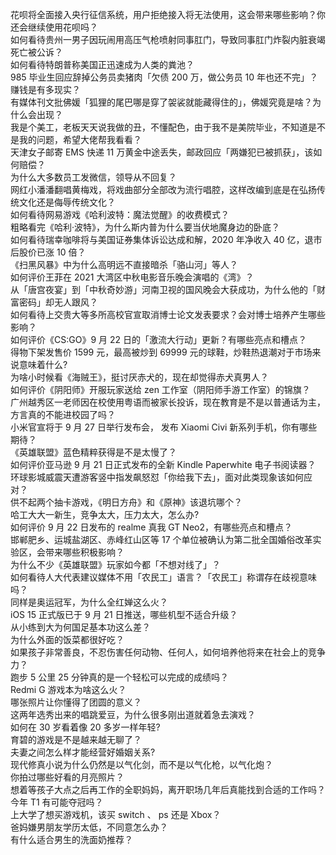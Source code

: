 花呗将全面接入央行征信系统，用户拒绝接入将无法使用，这会带来哪些影响？你还会继续使用花呗吗？  
如何看待贵州一男子因玩闹用高压气枪喷射同事肛门，导致同事肛门炸裂内脏衰竭死亡被公诉？  
如何看待特朗普称美国正迅速成为人类的粪池？  
985 毕业生回应辞掉公务员卖猪肉「欠债 200 万，做公务员 10 年也还不完」？赚钱是有多现实？  
有媒体刊文批佛媛「狐狸的尾巴哪是穿了袈裟就能藏得住的」，佛媛究竟是啥？为什么会出现？  
我是个美工，老板天天说我做的丑，不懂配色，由于我不是美院毕业，不知道是不是我的问题，希望大佬帮我看看？  
天津女子邮寄 EMS 快递 11 万黄金中途丢失，邮政回应「两嫌犯已被抓获」，该如何赔偿？  
为什么大多数员工发微信，领导从不回复？  
网红小潘潘翻唱黄梅戏，将戏曲部分全部改为流行唱腔，这样改编到底是在弘扬传统文化还是侮辱传统文化？  
如何看待网易游戏《哈利波特：魔法觉醒》的收费模式？  
粗略看完《哈利·波特》，为什么斯内普为什么要当伏地魔身边的卧底？  
如何看待瑞幸咖啡将与美国证券集体诉讼达成和解，2020 年净收入 40 亿，退市后股价已涨 10 倍？  
《扫黑风暴》中为什么高明远不直接暗杀「骆山河」等人？  
如何评价王菲在 2021 大湾区中秋电影音乐晚会演唱的《湾》？  
从「唐宫夜宴」到「中秋奇妙游」河南卫视的国风晚会大获成功，为什么他的「财富密码」却无人跟风？  
如何看待上交贵大等多所高校官宣取消博士论文发表要求？会对博士培养产生哪些影响？  
如何评价《CS:GO》9 月 22 日的「激流大行动」更新？有哪些亮点和槽点？  
得物下架发售价 1599 元，最高被炒到 69999 元的球鞋，炒鞋热退潮对于市场来说意味着什么?  
为啥小时候看《海贼王》，挺讨厌赤犬的，现在却觉得赤犬真男人？  
如何评价《阴阳师》开服玩家送给 zen 工作室（阴阳师手游工作室）的锦旗？  
广州越秀区一老师因在校使用粤语而被家长投诉，现在教育是不是以普通话为主，方言真的不能进校园了吗？  
小米官宣将于 9 月 27 日举行发布会， 发布 Xiaomi Civi 新系列手机，你有哪些期待？  
《英雄联盟》蓝色精粹获得是不是太慢了？  
如何评价亚马逊 9 月 21 日正式发布的全新 Kindle Paperwhite 电子书阅读器？  
环球影城威震天遭游客竖中指发飙怒怼「你给我下去」，面对此类现象该如何应对？  
供不起两个抽卡游戏，《明日方舟》和《原神》该退坑哪个？  
哈工大大一新生，竞争太大，压力太大，怎么办?  
如何评价 9 月 22 日发布的 realme 真我 GT Neo2，有哪些亮点和槽点？  
邯郸肥乡、运城盐湖区、赤峰红山区等 17 个单位被确认为第二批全国婚俗改革实验区，会带来哪些积极影响？  
为什么不少《英雄联盟》玩家如今都「不想对线了」？  
如何看待人大代表建议媒体不用「农民工」语言？「农民工」称谓存在歧视意味吗？  
同样是奥运冠军，为什么全红婵这么火？  
iOS 15 正式版已于 9 月 21 日推送，哪些机型不适合升级？  
从小练到大为何国足基本功这么差？  
为什么外面的饭菜都很好吃？  
如果孩子非常善良，不忍伤害任何动物、任何人，如何培养他将来在社会上的竞争力？  
跑步 5 公里 25 分钟真的是一个轻松可以完成的成绩吗？  
Redmi G 游戏本为啥这么火？  
哪张照片让你懂得了团圆的意义？  
这两年选秀出来的唱跳爱豆，为什么很多刚出道就着急去演戏？  
如何在 30 岁看着像 20 多岁一样年轻?  
育碧的游戏是不是越来越无聊了？  
夫妻之间怎么样才能经营好婚姻关系?  
现代修真小说为什么仍然是以气化剑，而不是以气化枪，以气化炮？  
你拍过哪些好看的月亮照片？  
想着等孩子大点之后再工作的全职妈妈，离开职场几年后真能找到合适的工作吗？  
今年 T1 有可能夺冠吗？  
上大学了想买游戏机，该买 switch 、 ps 还是 Xbox？  
爸妈嫌男朋友学历太低，不同意怎么办？  
有什么适合男生的洗面奶推荐？  

